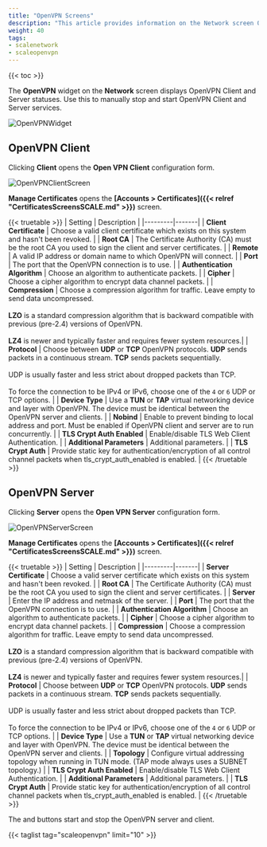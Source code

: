 ```yaml
---
title: "OpenVPN Screens"
description: "This article provides information on the Network screen OpenVPN widget and configuration screen."
weight: 40
tags:
- scalenetwork
- scaleopenvpn
---
```


{{< toc >}}

The **OpenVPN** widget on the **Network** screen displays OpenVPN Client and Server statuses. Use this to manually stop and start OpenVPN Client and Server services.

![OpenVPNWidget](/images/SCALE/22.12/OpenVPNWidget.png "OpenVPN")

## OpenVPN Client

Clicking **Client** opens the **Open VPN Client** configuration form. 

![OpenVPNClientScreen](/images/SCALE/22.12/OpenVPNClientScreen.png "OpenVPN Client Options")

**Manage Certificates** opens the **[Accounts > Certificates]({{< relref "CertificatesScreensSCALE.md" >}})** screen.

{{< truetable >}}
| Setting | Description |
|---------|-------|
| **Client Certificate** | Choose a valid client certificate which exists on this system and hasn't been revoked. |
| **Root CA** | The Certificate Authority (CA) must be the root CA you used to sign the client and server certificates. |
| **Remote** | A valid IP address or domain name to which OpenVPN will connect. |
| **Port** | The port that the OpenVPN connection is to use. |
| **Authentication Algorithm** | Choose an algorithm to authenticate packets. |
| **Cipher** | Choose a cipher algorithm to encrypt data channel packets. |
| **Compression** | Choose a compression algorithm for traffic. Leave empty to send data uncompressed.<br><br>**LZO** is a standard compression algorithm that is backward compatible with previous (pre-2.4) versions of OpenVPN.<br><br>**LZ4** is newer and typically faster and requires fewer system resources.|
| **Protocol** | Choose between **UDP** or **TCP** OpenVPN protocols. **UDP** sends packets in a continuous stream. **TCP** sends packets sequentially.<br><br>UDP is usually faster and less strict about dropped packets than TCP.<br><br>To force the connection to be IPv4 or IPv6, choose one of the `4` or `6` UDP or TCP options. |
| **Device Type** | Use a **TUN** or **TAP** virtual networking device and layer with OpenVPN. The device must be identical between the OpenVPN server and clients. |
| **Nobind** | Enable to prevent binding to local address and port. Must be enabled if OpenVPN client and server are to run concurrently. |
| **TLS Crypt Auth Enabled** | Enable/disable TLS Web Client Authentication. |
| **Additional Parameters** | Additional parameters. |
| **TLS Crypt Auth** | Provide static key for authentication/encryption of all control channel packets when tls_crypt_auth_enabled is enabled. |
{{< /truetable >}}

## OpenVPN Server

Clicking **Server** opens the **Open VPN Server** configuration form.

![OpenVPNServerScreen](/images/SCALE/22.12/OpenVPNServerScreen.png "OpenVPN Server Options")

**Manage Certificates** opens the **[Accounts > Certificates]({{< relref "CertificatesScreensSCALE.md" >}})** screen.

{{< truetable >}}
| Setting | Description |
|---------|-------|
| **Server Certificate** | Choose a valid server certificate which exists on this system and hasn't been revoked. |
| **Root CA** | The Certificate Authority (CA) must be the root CA you used to sign the client and server certificates. |
| **Server** | Enter the IP address and netmask of the server. |
| **Port** | The port that the OpenVPN connection is to use. |
| **Authentication Algorithm** | Choose an algorithm to authenticate packets. |
| **Cipher** | Choose a cipher algorithm to encrypt data channel packets. |
| **Compression** | Choose a compression algorithm for traffic. Leave empty to send data uncompressed.<br><br>**LZO** is a standard compression algorithm that is backward compatible with previous (pre-2.4) versions of OpenVPN.<br><br>**LZ4** is newer and typically faster and requires fewer system resources.|
| **Protocol** | Choose between **UDP** or **TCP** OpenVPN protocols. **UDP** sends packets in a continuous stream. **TCP** sends packets sequentially.<br><br>UDP is usually faster and less strict about dropped packets than TCP.<br><br>To force the connection to be IPv4 or IPv6, choose one of the `4` or `6` UDP or TCP options. |
| **Device Type** | Use a **TUN** or **TAP** virtual networking device and layer with OpenVPN. The device must be identical between the OpenVPN server and clients. |
| **Topology** | Configure virtual addressing topology when running in TUN mode. (TAP mode always uses a SUBNET topology.) |
| **TLS Crypt Auth Enabled** | Enable/disable TLS Web Client Authentication. |
| **Additional Parameters** | Additional parameters. |
| **TLS Crypt Auth** | Provide static key for authentication/encryption of all control channel packets when tls_crypt_auth_enabled is enabled. |
{{< /truetable >}}

The <span class="iconify" data-icon="mdi:play-arrow-rounded"></span> and <span class="iconify" data-icon="mdi:round-stop"></span> buttons start and stop the OpenVPN server and client.

{{< taglist tag="scaleopenvpn" limit="10" >}}